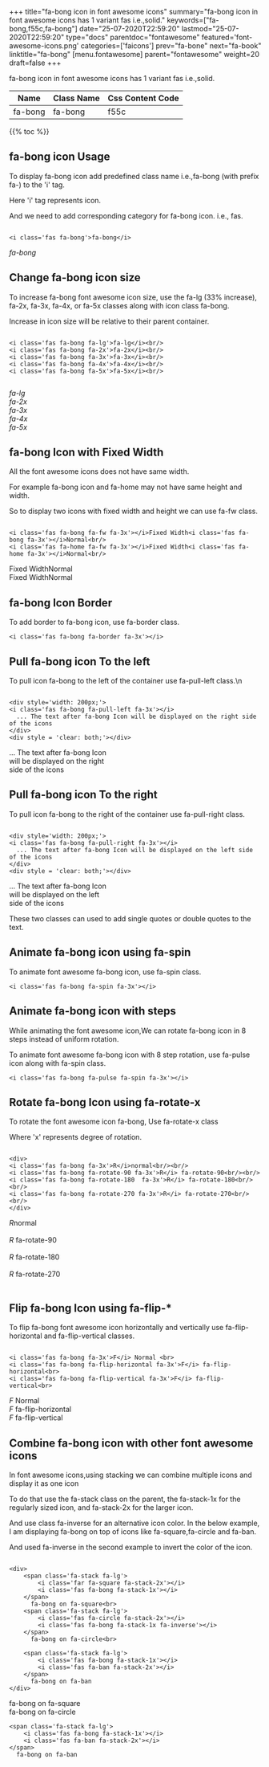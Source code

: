 +++
title="fa-bong icon in font awesome icons"
summary="fa-bong icon in font awesome icons has 1 variant fas i.e.,solid."
keywords=["fa-bong,f55c,fa-bong"]
date="25-07-2020T22:59:20"
lastmod="25-07-2020T22:59:20"
type="docs"
parentdoc="fontawesome"
featured='font-awesome-icons.png'
categories=['faicons']
prev="fa-bone"
next="fa-book"
linktitle="fa-bong"
[menu.fontawesome]
parent="fontawesome"
weight=20
draft=false
+++


fa-bong icon in font awesome icons has 1 variant fas i.e.,solid.

<div class='table-responsive'><table class='table'><thead><tr><th>Name</th><th>Class Name</th><th>Css Content Code</th></tr></thead><tbody><tr><td>fa-bong</td><td>fa-bong</td><td>f55c</td></tr></tbody></table></div>


{{% toc %}}


## fa-bong icon Usage

To display fa-bong icon add predefined class name i.e.,fa-bong (with prefix fa-) to the 'i' tag.

Here 'i' tag represents icon.

And we need to add corresponding category for fa-bong icon. i.e., fas.


```

<i class='fas fa-bong'>fa-bong</i>
```

<i class='fas fa-bong'>fa-bong</i>




## Change fa-bong icon size
To increase fa-bong font awesome icon size, use the fa-lg (33% increase), fa-2x, fa-3x, fa-4x, or fa-5x classes along with icon class fa-bong.

Increase in icon size will be relative to their parent container. 

```

<i class='fas fa-bong fa-lg'>fa-lg</i><br/>
<i class='fas fa-bong fa-2x'>fa-2x</i><br/>
<i class='fas fa-bong fa-3x'>fa-3x</i><br/>
<i class='fas fa-bong fa-4x'>fa-4x</i><br/>
<i class='fas fa-bong fa-5x'>fa-5x</i><br/>
            
```

<i class='fas fa-bong fa-lg'>fa-lg</i><br/>
<i class='fas fa-bong fa-2x'>fa-2x</i><br/>
<i class='fas fa-bong fa-3x'>fa-3x</i><br/>
<i class='fas fa-bong fa-4x'>fa-4x</i><br/>
<i class='fas fa-bong fa-5x'>fa-5x</i><br/>
            



## fa-bong Icon with Fixed Width 

All the font awesome icons does not have same width.

For example fa-bong icon and fa-home may not have same height and width.

So to display two icons with fixed width and height we can use fa-fw class.


```

<i class='fas fa-bong fa-fw fa-3x'></i>Fixed Width<i class='fas fa-bong fa-3x'></i>Normal<br/>
<i class='fas fa-home fa-fw fa-3x'></i>Fixed Width<i class='fas fa-home fa-3x'></i>Normal<br/>
```

<i class='fas fa-bong fa-fw fa-3x'></i>Fixed Width<i class='fas fa-bong fa-3x'></i>Normal<br/>
<i class='fas fa-home fa-fw fa-3x'></i>Fixed Width<i class='fas fa-home fa-3x'></i>Normal<br/>



## fa-bong Icon Border 

To add border to fa-bong icon, use fa-border class.


```
<i class='fas fa-bong fa-border fa-3x'></i>

```
<i class='fas fa-bong fa-border fa-3x'></i>





## Pull fa-bong icon To the left

To pull icon fa-bong to the left of the container use fa-pull-left class.\n

```

<div style='width: 200px;'>
<i class='fas fa-bong fa-pull-left fa-3x'></i>
  ... The text after fa-bong Icon will be displayed on the right side of the icons
</div>
<div style = 'clear: both;'></div>
```

<div style='width: 200px;'>
<i class='fas fa-bong fa-pull-left fa-3x'></i>
  ... The text after fa-bong Icon will be displayed on the right side of the icons
</div>
<div style = 'clear: both;'></div>




## Pull fa-bong icon To the right
To pull icon fa-bong to the right of the container use fa-pull-right class.

```

<div style='width: 200px;'>
<i class='fas fa-bong fa-pull-right fa-3x'></i>
  ... The text after fa-bong Icon will be displayed on the left side of the icons
</div>
<div style = 'clear: both;'></div>
```

<div style='width: 200px;'>
<i class='fas fa-bong fa-pull-right fa-3x'></i>
  ... The text after fa-bong Icon will be displayed on the left side of the icons
</div>
<div style = 'clear: both;'></div>

These two classes can used to add single quotes or double quotes to the text.


## Animate fa-bong icon using fa-spin
To animate font awesome fa-bong icon, use fa-spin class.

```
<i class='fas fa-bong fa-spin fa-3x'></i>
```
<i class='fas fa-bong fa-spin fa-3x'></i>




## Animate fa-bong icon with steps
While animating the font awesome icon,We can rotate fa-bong icon in 8 steps instead of uniform rotation.

To animate font awesome fa-bong icon with 8 step rotation, use fa-pulse icon along with fa-spin class.


```
<i class='fas fa-bong fa-pulse fa-spin fa-3x'></i>

```
<i class='fas fa-bong fa-pulse fa-spin fa-3x'></i>





## Rotate fa-bong Icon using fa-rotate-x
To rotate the font awesome icon fa-bong, Use fa-rotate-x class

Where 'x' represents degree of rotation.


```

<div>
<i class='fas fa-bong fa-3x'>R</i>normal<br/><br/>
<i class='fas fa-bong fa-rotate-90 fa-3x'>R</i> fa-rotate-90<br/><br/> 
<i class='fas fa-bong fa-rotate-180  fa-3x'>R</i> fa-rotate-180<br/><br/> 
<i class='fas fa-bong fa-rotate-270 fa-3x'>R</i> fa-rotate-270<br/><br/>
</div>
```

<div>
<i class='fas fa-bong fa-3x'>R</i>normal<br/><br/>
<i class='fas fa-bong fa-rotate-90 fa-3x'>R</i> fa-rotate-90<br/><br/> 
<i class='fas fa-bong fa-rotate-180  fa-3x'>R</i> fa-rotate-180<br/><br/> 
<i class='fas fa-bong fa-rotate-270 fa-3x'>R</i> fa-rotate-270<br/><br/>
</div>




## Flip fa-bong Icon using fa-flip-*
To flip fa-bong font awesome icon horizontally and vertically use fa-flip-horizontal and fa-flip-vertical classes. 

```

<i class='fas fa-bong fa-3x'>F</i> Normal <br>
<i class='fas fa-bong fa-flip-horizontal fa-3x'>F</i> fa-flip-horizontal<br>
<i class='fas fa-bong fa-flip-vertical fa-3x'>F</i> fa-flip-vertical<br>
```

<i class='fas fa-bong fa-3x'>F</i> Normal <br>
<i class='fas fa-bong fa-flip-horizontal fa-3x'>F</i> fa-flip-horizontal<br>
<i class='fas fa-bong fa-flip-vertical fa-3x'>F</i> fa-flip-vertical<br>




## Combine fa-bong icon with other font awesome icons
In font awesome icons,using stacking we can combine multiple icons and display it as one icon 

To do that use the fa-stack class on the parent, the fa-stack-1x for the regularly sized icon, and fa-stack-2x for the larger icon.

And use class fa-inverse for an alternative icon color. 
In the below example, I am displaying fa-bong on top of icons like fa-square,fa-circle and fa-ban.

And used fa-inverse in the second example to invert the color of the icon.

```

<div>
    <span class='fa-stack fa-lg'>
        <i class='far fa-square fa-stack-2x'></i>
        <i class='fas fa-bong fa-stack-1x'></i>
    </span>
      fa-bong on fa-square<br>
    <span class='fa-stack fa-lg'>
        <i class='fas fa-circle fa-stack-2x'></i>
        <i class='fas fa-bong fa-stack-1x fa-inverse'></i>
    </span>
      fa-bong on fa-circle<br>

    <span class='fa-stack fa-lg'>
        <i class='fas fa-bong fa-stack-1x'></i>
        <i class='fas fa-ban fa-stack-2x'></i>
    </span>
      fa-bong on fa-ban
</div>
```

<div>
    <span class='fa-stack fa-lg'>
        <i class='far fa-square fa-stack-2x'></i>
        <i class='fas fa-bong fa-stack-1x'></i>
    </span>
      fa-bong on fa-square<br>
    <span class='fa-stack fa-lg'>
        <i class='fas fa-circle fa-stack-2x'></i>
        <i class='fas fa-bong fa-stack-1x fa-inverse'></i>
    </span>
      fa-bong on fa-circle<br>

    <span class='fa-stack fa-lg'>
        <i class='fas fa-bong fa-stack-1x'></i>
        <i class='fas fa-ban fa-stack-2x'></i>
    </span>
      fa-bong on fa-ban
</div>






